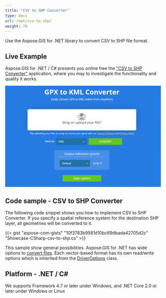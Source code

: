```yaml
---
title: "CSV to SHP Converter"
type: docs
url: /net/csv-to-shp/
weight: 70
---
```


Use the Aspose.GIS for .NET library to convert CSV to SHP file format.

## **Live Example**

Aspose.GIS for .NET / C# presents you online free the ["CSV to SHP Converter"](https://products.aspose.app/gis/conversion/csv-to-shp) application, where you may to investigate the functionality and quality it works.

![CSV to SHP Converter App](conversion.png)

## **Code sample - CSV to SHP Converter**

The following code snippet shows you how to implement CSV to SHP Converter. If you specify a spatial reference system for the destination SHP layer, all geometries will be converted to it. 

{{< gist "aspose-com-gists" "10f3783b9581d10bc69dbada42705d2c" "Showcase-CSharp-csv-to-shp.cs" >}}

This sample show general possibilities. Aspose.GIS for .NET has wide options to [convert files](https://docs.aspose.com/gis/net/vector-layers/). Each vector-based format has its own read/write options which is inherited from the [DriverOptions](https://apireference.aspose.com/gis/net/aspose.gis/driveroptions) class.

## **Platform - .NET / C#**

We supports Framework 4.7 or later under Windows, and .NET Core 2.0 or later under Windows or Linux
